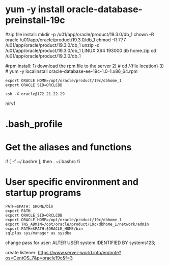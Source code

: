 # yum -y install oracle-database-preinstall-19c

#zip file install:
	mkdir -p /u01/app/oracle/product/19.3.0/db_1
	chown -R oracle /u01/app/oracle/product/19.3.0/db_1
	chmod -R 777 /u01/app/oracle/product/19.3.0/db_1
	unzip -d /u01/app/oracle/product/19.3.0/db_1 LINUX.X64 193000 db home.zip
	cd /u01/app/oracle/product/19.3.0/db_1

#rpm install:
	1) download the rpm file to the server
	2) # cd /{file location}
	3) # yum -y localinstall oracle-database-ee-19c-1.0-1.x86_64.rpm

	export ORACLE HOME=/opt/oracle/product/19c/dbhome_1
	export ORACLE SID=ORCLCDB

	ssh -X oracle@172.21.22.29
mrv1
# .bash_profile
# Get the aliases and functions

if [ -f ~/.bashre ]; then
. ~/.bashrc
fi

# User specific environment and startup programs
	PATH=$PATH: $HOME/bin
	export PATH
	export ORACLE_SID=ORCLCDB
	export ORACLE_HOME=/opt/oracle/product/19c/dbhome_1
	export TNS_ADMIN=/opt/oracle/product/19c/dbhome_1/network/admin
	export PATH=$PATH:$ORACLE_HOME/bin
	sqlplus sys/manager as sysdba


change pass for user:
	ALTER USER system IDENTIFIED BY systems123;


create listener:
https://www.server-world.info/en/note?os=CentOS_7&p=oracle19c&f=3